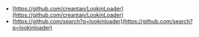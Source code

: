 - [https://github.com/creantan/LookinLoader](https://github.com/creantan/LookinLoader)
- [https://github.com/search?q=lookinloader](https://github.com/search?q=lookinloader)